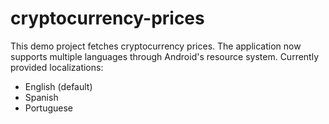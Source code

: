 # cryptocurrency-prices

This demo project fetches cryptocurrency prices. The application now supports
multiple languages through Android's resource system. Currently provided
localizations:

- English (default)
- Spanish
- Portuguese
